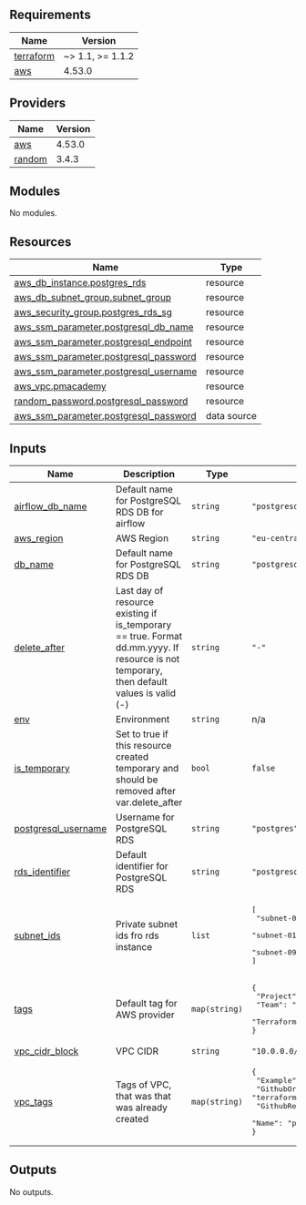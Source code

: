 <!-- BEGIN_TF_DOCS -->
## Requirements

| Name | Version |
|------|---------|
| <a name="requirement_terraform"></a> [terraform](#requirement\_terraform) | ~> 1.1, >= 1.1.2 |
| <a name="requirement_aws"></a> [aws](#requirement\_aws) | 4.53.0 |

## Providers

| Name | Version |
|------|---------|
| <a name="provider_aws"></a> [aws](#provider\_aws) | 4.53.0 |
| <a name="provider_random"></a> [random](#provider\_random) | 3.4.3 |

## Modules

No modules.

## Resources

| Name | Type |
|------|------|
| [aws_db_instance.postgres_rds](https://registry.terraform.io/providers/hashicorp/aws/4.53.0/docs/resources/db_instance) | resource |
| [aws_db_subnet_group.subnet_group](https://registry.terraform.io/providers/hashicorp/aws/4.53.0/docs/resources/db_subnet_group) | resource |
| [aws_security_group.postgres_rds_sg](https://registry.terraform.io/providers/hashicorp/aws/4.53.0/docs/resources/security_group) | resource |
| [aws_ssm_parameter.postgresql_db_name](https://registry.terraform.io/providers/hashicorp/aws/4.53.0/docs/resources/ssm_parameter) | resource |
| [aws_ssm_parameter.postgresql_endpoint](https://registry.terraform.io/providers/hashicorp/aws/4.53.0/docs/resources/ssm_parameter) | resource |
| [aws_ssm_parameter.postgresql_password](https://registry.terraform.io/providers/hashicorp/aws/4.53.0/docs/resources/ssm_parameter) | resource |
| [aws_ssm_parameter.postgresql_username](https://registry.terraform.io/providers/hashicorp/aws/4.53.0/docs/resources/ssm_parameter) | resource |
| [aws_vpc.pmacademy](https://registry.terraform.io/providers/hashicorp/aws/4.53.0/docs/resources/vpc) | resource |
| [random_password.postgresql_password](https://registry.terraform.io/providers/hashicorp/random/latest/docs/resources/password) | resource |
| [aws_ssm_parameter.postgresql_password](https://registry.terraform.io/providers/hashicorp/aws/4.53.0/docs/data-sources/ssm_parameter) | data source |

## Inputs

| Name | Description | Type | Default | Required |
|------|-------------|------|---------|:--------:|
| <a name="input_airflow_db_name"></a> [airflow\_db\_name](#input\_airflow\_db\_name) | Default name for PostgreSQL RDS DB for airflow | `string` | `"postgresdb_airflow"` | no |
| <a name="input_aws_region"></a> [aws\_region](#input\_aws\_region) | AWS Region | `string` | `"eu-central-1"` | no |
| <a name="input_db_name"></a> [db\_name](#input\_db\_name) | Default name for PostgreSQL RDS DB | `string` | `"postgresdb"` | no |
| <a name="input_delete_after"></a> [delete\_after](#input\_delete\_after) | Last day of resource existing if is\_temporary == true. Format dd.mm.yyyy. If resource is not temporary, then default values is valid (-) | `string` | `"-"` | no |
| <a name="input_env"></a> [env](#input\_env) | Environment | `string` | n/a | yes |
| <a name="input_is_temporary"></a> [is\_temporary](#input\_is\_temporary) | Set to true if this resource created temporary and should be removed after var.delete\_after | `bool` | `false` | no |
| <a name="input_postgresql_username"></a> [postgresql\_username](#input\_postgresql\_username) | Username for PostgreSQL RDS | `string` | `"postgres"` | no |
| <a name="input_rds_identifier"></a> [rds\_identifier](#input\_rds\_identifier) | Default identifier for PostgreSQL RDS | `string` | `"postgresql-rds-group7"` | no |
| <a name="input_subnet_ids"></a> [subnet\_ids](#input\_subnet\_ids) | Private subnet ids fro rds instance | `list` | <pre>[<br>  "subnet-0ebf606fa76f66751",<br>  "subnet-01d782adcf5a9762f",<br>  "subnet-09b0ce7faeeb4c648"<br>]</pre> | no |
| <a name="input_tags"></a> [tags](#input\_tags) | Default tag for AWS provider | `map(string)` | <pre>{<br>  "Project": "postgresql",<br>  "Team": "group7",<br>  "Terraform": "true"<br>}</pre> | no |
| <a name="input_vpc_cidr_block"></a> [vpc\_cidr\_block](#input\_vpc\_cidr\_block) | VPC CIDR | `string` | `"10.0.0.0/16"` | no |
| <a name="input_vpc_tags"></a> [vpc\_tags](#input\_vpc\_tags) | Tags of VPC, that was that was already created | `map(string)` | <pre>{<br>  "Example": "pmacademy",<br>  "GithubOrg": "terraform-aws-modules",<br>  "GithubRepo": "terraform-aws-eks",<br>  "Name": "pmacademy"<br>}</pre> | no |

## Outputs

No outputs.
<!-- END_TF_DOCS -->